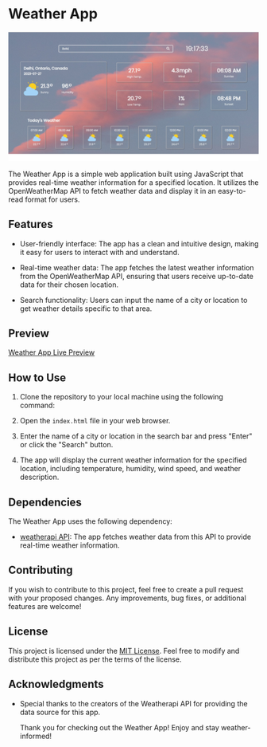 # Weather App

![Weather App Preview](./weather.jpg) 

The Weather App is a simple web application built using JavaScript that provides real-time weather information for a specified location. It utilizes the OpenWeatherMap API to fetch weather data and display it in an easy-to-read format for users.

## Features

- User-friendly interface: The app has a clean and intuitive design, making it easy for users to interact with and understand.

- Real-time weather data: The app fetches the latest weather information from the OpenWeatherMap API, ensuring that users receive up-to-date data for their chosen location.

- Search functionality: Users can input the name of a city or location to get weather details specific to that area.


## Preview

[Weather App Live Preview](https://weatherforcastapp.netlify.app/)



## How to Use

1. Clone the repository to your local machine using the following command:


2. Open the `index.html` file in your web browser.

3. Enter the name of a city or location in the search bar and press "Enter" or click the "Search" button.

4. The app will display the current weather information for the specified location, including temperature, humidity, wind speed, and weather description.

## Dependencies

The Weather App uses the following dependency:

- [weatherapi API](https://www.weatherapi.com/): The app fetches weather data from this API to provide real-time weather information.



## Contributing

If you wish to contribute to this project, feel free to create a pull request with your proposed changes. Any improvements, bug fixes, or additional features are welcome!

## License

This project is licensed under the [MIT License](LICENSE). Feel free to modify and distribute this project as per the terms of the license.

## Acknowledgments

- Special thanks to the creators of the Weatherapi API for providing the data source for this app.


    Thank you for checking out the Weather App! Enjoy and stay weather-informed!


